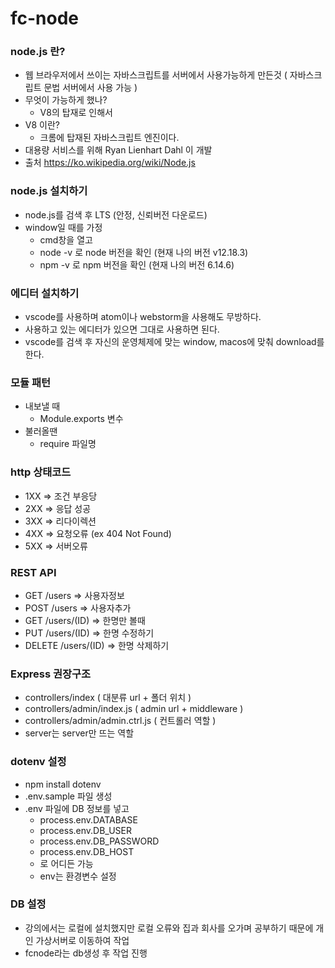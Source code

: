 # fc-node

### node.js 란?

- 웹 브라우저에서 쓰이는 자바스크립트를 서버에서 사용가능하게 만든것 ( 자바스크립트 문법 서버에서 사용 가능 )
- 무엇이 가능하게 했나?
  - V8의 탑재로 인해서
- V8 이란?
  - 크롬에 탑재된 자바스크립트 엔진이다.
- 대용량 서비스를 위해 Ryan Lienhart Dahl 이 개발
- 출처 https://ko.wikipedia.org/wiki/Node.js

### node.js 설치하기

- node.js를 검색 후 LTS (안정, 신뢰버전 다운로드)
- window일 때를 가정
  - cmd창을 열고
  - node -v 로 node 버전을 확인 (현재 나의 버전 v12.18.3)
  - npm -v 로 npm 버전을 확인 (현재 나의 버전 6.14.6)

### 에디터 설치하기

- vscode를 사용하며 atom이나 webstorm을 사용해도 무방하다.
- 사용하고 있는 에디터가 있으면 그대로 사용하면 된다.
- vscode를 검색 후 자신의 운영체제에 맞는 window, macos에 맞춰 download를 한다.

### 모듈 패턴

- 내보낼 때
  - Module.exports 변수
- 불러올땐
  - require 파일명

### http 상태코드

- 1XX => 조건 부응당
- 2XX => 응답 성공
- 3XX => 리다이렉션
- 4XX => 요청오류 (ex 404 Not Found)
- 5XX => 서버오류

### REST API

- GET /users => 사용자정보
- POST /users => 사용자추가
- GET /users/(ID) => 한명만 볼때
- PUT /users/(ID) => 한명 수정하기
- DELETE /users/(ID) => 한명 삭제하기

### Express 권장구조

- controllers/index ( 대분류 url + 폴더 위치 )
- controllers/admin/index.js ( admin url + middleware )
- controllers/admin/admin.ctrl.js ( 컨트롤러 역할 )
- server는 server만 뜨는 역할

### dotenv 설정

- npm install dotenv
- .env.sample 파일 생성
- .env 파일에 DB 정보를 넣고
  - process.env.DATABASE
  - process.env.DB_USER
  - process.env.DB_PASSWORD
  - process.env.DB_HOST
  - 로 어디든 가능
  - env는 환경변수 설정

### DB 설정

- 강의에서는 로컬에 설치했지만 로컬 오류와 집과 회사를 오가며 공부하기 때문에 개인 가상서버로 이동하여 작업
- fcnode라는 db생성 후 작업 진행
